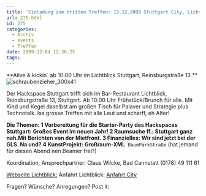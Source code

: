 ```yaml
---
title: 'Einladung zum dritten Treffen: 13.12.2009 Stuttgart City, Lichtblick'
url: 275.html
id: 275
categories:
  - Archiv
  - events
  - Treffen
date: 2009-12-04 12:36:25
tags:
---
```


**Alive &amp; kickin´ ab 10:00 Uhr im Lichtblick Stuttgart, Reinsburgstraße 13 **
![schraubenzieher_300x41](http://hs07.eu/wp-content/uploads/2009/12/schraubenzieher_300x41.png "schraubenzieher_300x41")

Der Hackspace Stuttgart trifft sich im Bar-Restaurant Lichtblick, Reinsburgstraße 13, Stuttgart.
Ab 10:00 Uhr Frühstück/Brunch für alle. Mit Kind und Kegel daselbst am großen Tisch für Palaver und Strategie plus Technotalk. Iss grosse Treffen mit alle Leut und scharff, eh Alter!

**Die Themen:
1 Vorbereitung für die Starter-Party des Hackspaces Stuttgart: Großes Event im neuen Jahr!
2 Raumsuche ff.: Stuttgart ganz nah.Mit Berichten von der Mietfront.
3 Finanzielles: Wir sind jetzt bei der GLS. Na und?
4 KunstProjekt: Großraum-XML**` BaumParkStraße`
(hat jemand für diesen Abend nen Beamer frei?)

Koordination, Ansprechpartner: Claus Wilcke, Bad Cannstatt (0178) 49 111 61

[Webseite Lichtblick:](http://www.lichtblickstuttgart.de)
Anfahrt Lichtblick:  [Anfahrt City ](http://www.lichtblickstuttgart.de/karte.htm)

Fragen? Wünsche? Anregungen?  Post it: